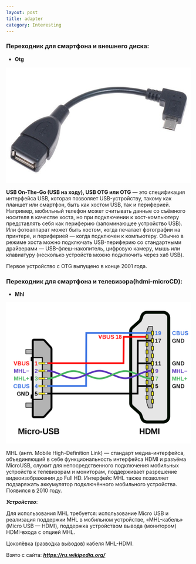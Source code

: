 ```yaml
---
layout: post
title: adapter
category: Interesting
---
```


### Переходник для смартфона и внешнего диска:

- **Otg** 

![](/image/my_image/otg.jpg)

 **USB On-The-Go (USB на ходу), USB OTG или OTG** — это спецификация интерфейса USB, которая 
  позволяет USB-устройству, такому как планшет или смартфон, быть как хостом USB, так и 
  периферией. Например, мобильный телефон может считывать данные со съёмного носителя в качестве 
  хоста, но при подключении к хост-компьютеру представлять себя как периферию (запоминающее 
  устройство USB). Или фотоаппарат может быть хостом, когда печатает фотографии на принтере, и 
  периферией — когда подключен к компьютеру. Обычно в режиме хоста можно подключать 
  USB-периферию со стандартными драйверами — USB-флеш-накопитель, цифровую камеру, мышь или 
 клавиатуру (несколько устройств можно подключить через хаб USB).
 
Первое устройство с OTG выпущено в конце 2001 года.

### Переходник  для смартфона и телевизора(hdmi-microCD):

- **Mhl** 

![](/image/my_image/mhl.png)

 MHL (англ. Mobile High-Definition Link) — стандарт медиа-интерфейса, объединяющий в себе 
  функциональность интерфейса HDMI и разъёма MicroUSB, служит для непосредственного подключения 
  мобильных устройств к телевизорам и мониторам, поддерживает разрешение видеоизображения до 
  Full HD. Интерфейс MHL также позволяет подзаряжать аккумулятор подключённого мобильного 
 устройства. Появился в 2010 году.

***Устройство***:

 Для использования MHL требуется: использование Micro USB и реализация поддержки MHL в мобильном 
  устройстве, «MHL-кабель» (Micro USB — HDMI), поддержка устройством вывода (монитором) 
 HDMI-входа с опцией MHL.

Цоколёвка (разво́дка вы́водов) кабеля MHL-HDMI.

Взято с сайта: ***https://ru.wikipedia.org/***